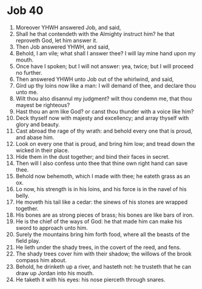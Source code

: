﻿# Job 40
1. Moreover YHWH answered Job, and said, 
2. Shall he that contendeth with the Almighty instruct him? he that reproveth God, let him answer it. 
3.  Then Job answered YHWH, and said, 
4. Behold, I am vile; what shall I answer thee? I will lay mine hand upon my mouth. 
5. Once have I spoken; but I will not answer: yea, twice; but I will proceed no further. 
6.  Then answered YHWH unto Job out of the whirlwind, and said, 
7. Gird up thy loins now like a man: I will demand of thee, and declare thou unto me. 
8. Wilt thou also disannul my judgment? wilt thou condemn me, that thou mayest be righteous? 
9. Hast thou an arm like God? or canst thou thunder with a voice like him? 
10. Deck thyself now with majesty and excellency; and array thyself with glory and beauty. 
11. Cast abroad the rage of thy wrath: and behold every one that is proud, and abase him. 
12. Look on every one that is proud, and bring him low; and tread down the wicked in their place. 
13. Hide them in the dust together; and bind their faces in secret. 
14. Then will I also confess unto thee that thine own right hand can save thee. 
15.  Behold now behemoth, which I made with thee; he eateth grass as an ox. 
16. Lo now, his strength is in his loins, and his force is in the navel of his belly. 
17. He moveth his tail like a cedar: the sinews of his stones are wrapped together. 
18. His bones are as strong pieces of brass; his bones are like bars of iron. 
19. He is the chief of the ways of God: he that made him can make his sword to approach unto him. 
20. Surely the mountains bring him forth food, where all the beasts of the field play. 
21. He lieth under the shady trees, in the covert of the reed, and fens. 
22. The shady trees cover him with their shadow; the willows of the brook compass him about. 
23. Behold, he drinketh up a river, and hasteth not: he trusteth that he can draw up Jordan into his mouth. 
24. He taketh it with his eyes: his nose pierceth through snares. 
